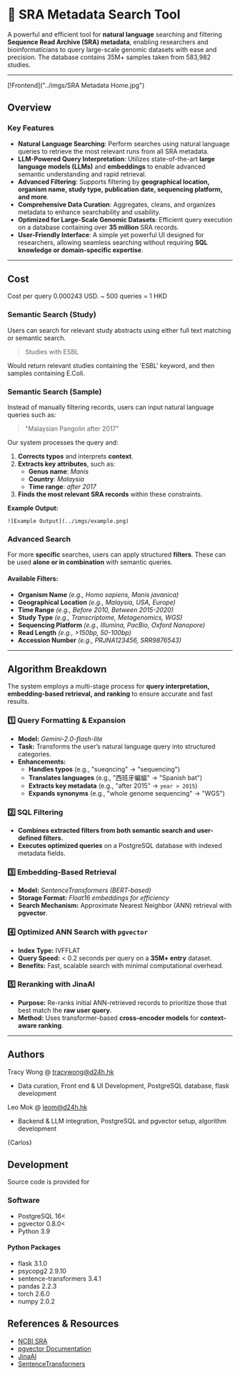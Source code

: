 # 🧬 SRA Metadata Search Tool

A powerful and efficient tool for **natural language** searching and filtering **Sequence Read Archive (SRA) metadata**, enabling researchers and bioinformaticians to query large-scale genomic datasets with ease and precision. The database contains 35M+ samples taken from 583,982 studies.

---
[!Frontend]("../imgs/SRA Metadata Home.jpg")
## Overview
### Key Features
- **Natural Language Searching**: Perform searches using natural language queries to retrieve the most relevant runs from all SRA metadata.
- **LLM-Powered Query Interpretation**: Utilizes state-of-the-art **large language models (LLMs)** and **embeddings** to enable advanced semantic understanding and rapid retrieval.
- **Advanced Filtering**: Supports filtering by **geographical location, organism name, study type, publication date, sequencing platform, and more**.
- **Comprehensive Data Curation**: Aggregates, cleans, and organizes metadata to enhance searchability and usability.
- **Optimized for Large-Scale Genomic Datasets**: Efficient query execution on a database containing over **35 million** SRA records.
- **User-Friendly Interface**: A simple yet powerful UI designed for researchers, allowing seamless searching without requiring **SQL knowledge or domain-specific expertise**.

---

## Cost
Cost per query 0.000243 USD. ~ 500 queries = 1 HKD

### Semantic Search (Study)
Users can search for relevant study abstracts using either full text matching or semantic search. 

> Studies with ESBL

Would return relevant studies containing the 'ESBL' keyword, and then samples containing E.Coli. 

### Semantic Search (Sample)
Instead of manually filtering records, users can input natural language queries such as:

> "Malaysian Pangolin after 2017"

Our system processes the query and:
1. **Corrects typos** and interprets **context**.
2. **Extracts key attributes**, such as:
   - **Genus name**: *Manis*
   - **Country**: *Malaysia*
   - **Time range**: *after 2017*
3. **Finds the most relevant SRA records** within these constraints.

**Example Output:**
```
![Example Output](../imgs/example.png)
```

### Advanced Search
For more **specific** searches, users can apply structured **filters**. These can be used **alone or in combination** with semantic queries.

#### Available Filters:
- **Organism Name** *(e.g., Homo sapiens, Manis javanica)*
- **Geographical Location** *(e.g., Malaysia, USA, Europe)*
- **Time Range** *(e.g., Before 2010, Between 2015-2020)*
- **Study Type** *(e.g., Transcriptome, Metagenomics, WGS)*
- **Sequencing Platform** *(e.g., Illumina, PacBio, Oxford Nanopore)*
- **Read Length** *(e.g., >150bp, 50-100bp)*
- **Accession Number** *(e.g., PRJNA123456, SRR9876543)*

---

## Algorithm Breakdown
The system employs a multi-stage process for **query interpretation, embedding-based retrieval, and ranking** to ensure accurate and fast results.

### 1️⃣ Query Formatting & Expansion
- **Model:** *Gemini-2.0-flash-lite*
- **Task:** Transforms the user’s natural language query into structured categories.
- **Enhancements:**
  - **Handles typos** (e.g., "sueqncing" → "sequencing")
  - **Translates languages** (e.g., "西班牙蝙蝠" → "Spanish bat")
  - **Extracts key metadata** (e.g., "after 2015" → `year > 2015`)
  - **Expands synonyms** (e.g., "whole genome sequencing" → "WGS")

### 2️⃣ SQL Filtering
- **Combines extracted filters from both semantic search and user-defined filters.**
- **Executes optimized queries** on a PostgreSQL database with indexed metadata fields.

### 3️⃣ Embedding-Based Retrieval
- **Model:** *SentenceTransformers (BERT-based)*
- **Storage Format:** *Float16 embeddings for efficiency*
- **Search Mechanism:** Approximate Nearest Neighbor (ANN) retrieval with **pgvector**.

### 4️⃣ Optimized ANN Search with `pgvector`
- **Index Type:** IVFFLAT
- **Query Speed:** < 0.2 seconds per query on a **35M+ entry** dataset.
- **Benefits:** Fast, scalable search with minimal computational overhead.

### 5️⃣ Reranking with JinaAI
- **Purpose:** Re-ranks initial ANN-retrieved records to prioritize those that best match the **raw user query**.
- **Method:** Uses transformer-based **cross-encoder models** for **context-aware ranking**.

---

## Authors
Tracy Wong @ tracywong@d24h.hk
- Data curation, Front end & UI Development, PostgreSQL database, flask development

Leo Mok @ leom@d24h.hk
- Backend & LLM integration, PostgreSQL and pgvector setup, algorithm development

{Carlos}

## Development 
Source code is provided for 

### Software
- PostgreSQL 16<
- pgvector 0.8.0<
- Python 3.9
#### Python Packages
- flask 3.1.0
- psycopg2 2.9.10
- sentence-transformers 3.4.1
- pandas 2.2.3
- torch 2.6.0
- numpy 2.0.2

## References & Resources
- [NCBI SRA](https://www.ncbi.nlm.nih.gov/sra)
- [pgvector Documentation](https://github.com/pgvector/pgvector)
- [JinaAI](https://github.com/jina-ai)
- [SentenceTransformers](https://www.sbert.net)

